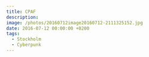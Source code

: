 ```yaml
---
title: CPAF
description:
image: /photos/20160712image20160712-2111325152.jpg
date: 2016-07-12 00:00:00 +0200
tags:
  - Stockholm
  - Cyberpunk
---
```

